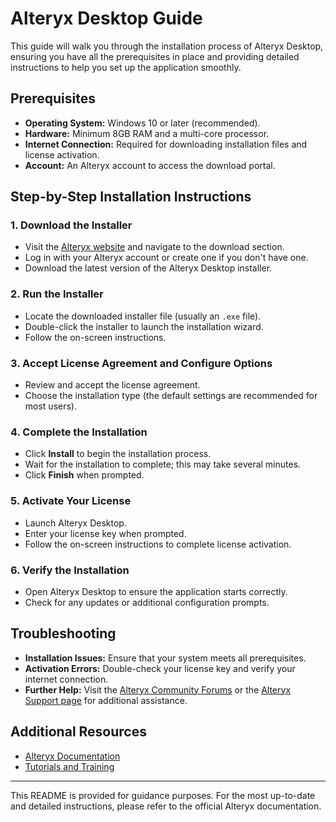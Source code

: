 # Alteryx Desktop Guide

This guide will walk you through the installation process of Alteryx Desktop, ensuring you have all the prerequisites in place and providing detailed instructions to help you set up the application smoothly.

## Prerequisites

- **Operating System:** Windows 10 or later (recommended).
- **Hardware:** Minimum 8GB RAM and a multi-core processor.
- **Internet Connection:** Required for downloading installation files and license activation.
- **Account:** An Alteryx account to access the download portal.

## Step-by-Step Installation Instructions

### 1. Download the Installer
- Visit the [Alteryx website](https://www.alteryx.com/) and navigate to the download section.
- Log in with your Alteryx account or create one if you don't have one.
- Download the latest version of the Alteryx Desktop installer.

### 2. Run the Installer
- Locate the downloaded installer file (usually an `.exe` file).
- Double-click the installer to launch the installation wizard.
- Follow the on-screen instructions.

### 3. Accept License Agreement and Configure Options
- Review and accept the license agreement.
- Choose the installation type (the default settings are recommended for most users).

### 4. Complete the Installation
- Click **Install** to begin the installation process.
- Wait for the installation to complete; this may take several minutes.
- Click **Finish** when prompted.

### 5. Activate Your License
- Launch Alteryx Desktop.
- Enter your license key when prompted.
- Follow the on-screen instructions to complete license activation.

### 6. Verify the Installation
- Open Alteryx Desktop to ensure the application starts correctly.
- Check for any updates or additional configuration prompts.

## Troubleshooting

- **Installation Issues:** Ensure that your system meets all prerequisites.
- **Activation Errors:** Double-check your license key and verify your internet connection.
- **Further Help:** Visit the [Alteryx Community Forums](https://community.alteryx.com/) or the [Alteryx Support page](https://www.alteryx.com/support) for additional assistance.

## Additional Resources

- [Alteryx Documentation](https://help.alteryx.com/)
- [Tutorials and Training](https://www.alteryx.com/partners/training)

---

This README is provided for guidance purposes. For the most up-to-date and detailed instructions, please refer to the official Alteryx documentation.
